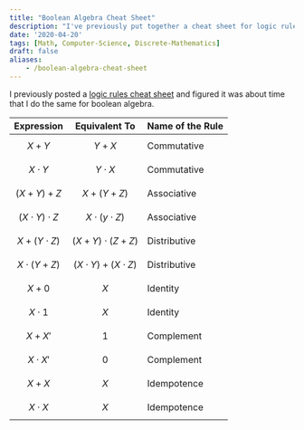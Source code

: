 ```yaml
---
title: "Boolean Algebra Cheat Sheet"
description: "I've previously put together a cheat sheet for logic rules, so I figured I should do the same for boolean algebra!"
date: '2020-04-20'
tags: [Math, Computer-Science, Discrete-Mathematics]
draft: false
aliases:
    - /boolean-algebra-cheat-sheet
---
```


I previously posted a [logic rules cheat sheet](https://hackeradam.com/logic-rules-cheat-sheet/) and figured it was about time that I do the same for boolean algebra.

| **Expression** | **Equivalent To** | **Name of the Rule** |
|----------------|-------------------|----------------------|
| $$ X + Y $$    | $$ Y + X $$       | Commutative          |
| $$ X \cdot Y $$ | $$ Y \cdot X $$  | Commutative          |
| $$ (X + Y) + Z $$ | $$ X + (Y + Z) $$ | Associative       |
| $$ (X \cdot Y) \cdot Z $$ | $$ X \cdot (y \cdot Z) $$ | Associative |
| $$ X + (Y \cdot Z) $$ | $$ (X + Y) \cdot (Z + Z) $$ | Distributive |
| $$ X \cdot (Y + Z) $$ | $$ (X \cdot Y) + (X \cdot Z) $$ | Distributive |
| $$ X + 0 $$ | $$ X $$ | Identity |
| $$ X \cdot 1 $$ | $$ X $$ | Identity |
| $$ X + X' $$ | $$ 1 $$ | Complement |
| $$ X \cdot X' $$ | $$ 0 $$ | Complement |
| $$ X + X $$ | $$ X $$ | Idempotence |
| $$ X \cdot X $$ | $$ X $$ | Idempotence |